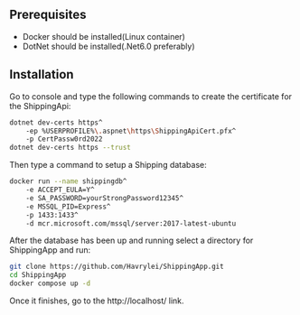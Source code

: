## Prerequisites
- Docker should be installed(Linux container)
- DotNet should be installed(.Net6.0 preferably)

## Installation
Go to console and type the following commands to create the certificate for the ShippingApi:
```sh
dotnet dev-certs https^
    -ep %USERPROFILE%\.aspnet\https\ShippingApiCert.pfx^
    -p CertPassw0rd2022
dotnet dev-certs https --trust
```

Then type a command to setup a Shipping database:
```sh
docker run --name shippingdb^
    -e ACCEPT_EULA=Y^
    -e SA_PASSWORD=yourStrongPassword12345^
    -e MSSQL_PID=Express^
    -p 1433:1433^
    -d mcr.microsoft.com/mssql/server:2017-latest-ubuntu
```

After the database has been up and running select a directory for ShippingApp and run:
```sh
git clone https://github.com/Havrylei/ShippingApp.git
cd ShippingApp
docker compose up -d
```

Once it finishes, go to the http://localhost/ link.